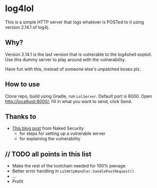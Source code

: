 # log4lol
This is a simple HTTP server that logs whatever is POSTed to it using version 2.14.1 of log4j.

## Why?
Version 2.14.1 is the last version that is vulnerable to the log4shell exploit. Use this dummy server to play around with the vulnerability.

Have fun with this, instead of someone else's unpatched boxes plz.

## How to use
Clone repo, build using Gradle, run `LolServer`. Default port is 8000. Open [http://localhost:8000/](http://localhost:8000), fill in what you want to send, click Send.

## Thanks to
* [This blog post](https://nakedsecurity.sophos.com/2021/12/13/log4shell-explained-how-it-works-why-you-need-to-know-and-how-to-fix-it/) from Naked Security 
  * for steps for setting up a vulnerable server
  * for explaining the vulnerability

## // TODO all points in this list
* Make the rest of the toolchain needed for 100% pwnage
* Better error handling in `LolHttpHandler.handlePostRequest()`
* ...
* Profit
